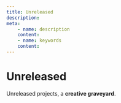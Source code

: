 ```yaml
---
title: Unreleased
description:
meta:
    - name: description
    content:
    - name: keywords
    content:
---
```


# Unreleased

Unreleased projects, a **creative graveyard**.
